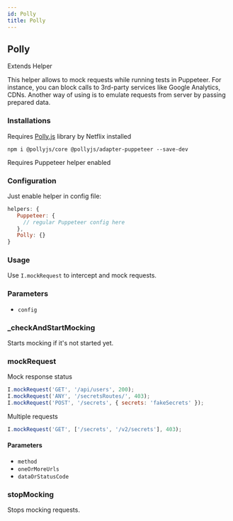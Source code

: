 ```yaml
---
id: Polly
title: Polly
---
```


<!-- Generated by documentation.js. Update this documentation by updating the source code. -->

## Polly

Extends Helper

This helper allows to mock requests while running tests in Puppeteer.
For instance, you can block calls to 3rd-party services like Google Analytics, CDNs.
Another way of using is to emulate requests from server by passing prepared data.

### Installations

Requires [Polly.js][1] library by Netflix installed

    npm i @pollyjs/core @pollyjs/adapter-puppeteer --save-dev

Requires Puppeteer helper enabled

### Configuration

Just enable helper in config file:

```js
helpers: {
   Puppeteer: {
     // regular Puppeteer config here
   },
   Polly: {}
}
```

### Usage

Use `I.mockRequest` to intercept and mock requests.

### Parameters

-   `config`  

### \_checkAndStartMocking

Starts mocking if it's not started yet.

### mockRequest

Mock response status

```js
I.mockRequest('GET', '/api/users', 200);
I.mockRequest('ANY', '/secretsRoutes/', 403);
I.mockRequest('POST', '/secrets', { secrets: 'fakeSecrets' });
```

Multiple requests

```js
I.mockRequest('GET', ['/secrets', '/v2/secrets'], 403);
```

#### Parameters

-   `method`  
-   `oneOrMoreUrls`  
-   `dataOrStatusCode`  

### stopMocking

Stops mocking requests.

[1]: https://netflix.github.io/pollyjs/#/
